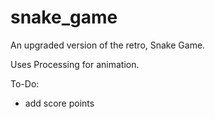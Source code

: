 # snake_game
An upgraded version of the retro, Snake Game.

Uses Processing for animation.

To-Do:
- add score points
